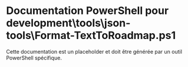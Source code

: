 # Documentation PowerShell pour development\tools\json-tools\Format-TextToRoadmap.ps1

Cette documentation est un placeholder et doit être générée par un outil PowerShell spécifique.
